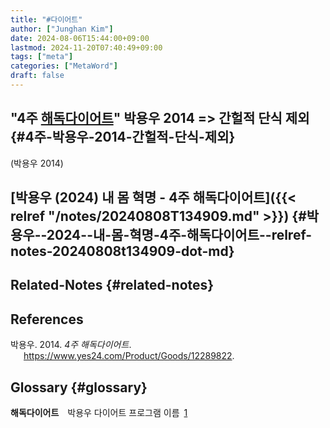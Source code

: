 ```yaml
---
title: "#다이어트"
author: ["Junghan Kim"]
date: 2024-08-06T15:44:00+09:00
lastmod: 2024-11-20T07:40:49+09:00
tags: ["meta"]
categories: ["MetaWord"]
draft: false
---
```


## "4주 <a class="org-gls" href="#gls.1" id="glsr.1.1">해독다이어트</a>" 박용우 2014  =&gt; 간헐적 단식 제외 {#4주-박용우-2014-간헐적-단식-제외}

(박용우 2014)


## [박용우 (2024) 내 몸 혁명 - 4주 해독다이어트]({{< relref "/notes/20240808T134909.md" >}}) {#박용우--2024--내-몸-혁명-4주-해독다이어트--relref-notes-20240808t134909-dot-md}


## Related-Notes {#related-notes}

## References

<style>.csl-entry{text-indent: -1.5em; margin-left: 1.5em;}</style><div class="csl-bib-body">
  <div class="csl-entry">박용우. 2014. <i>4주 해독다이어트</i>. <a href="https://www.yes24.com/Product/Goods/12289822">https://www.yes24.com/Product/Goods/12289822</a>.</div>
</div>


## Glossary {#glossary}

**<span class="org-glsdef" id="gls.15">해독다이어트</span>**&emsp;박용우 다이어트 프로그램 이름&ensp;<a class="org-glsdef" href="#glsr.1.1">1</a>
